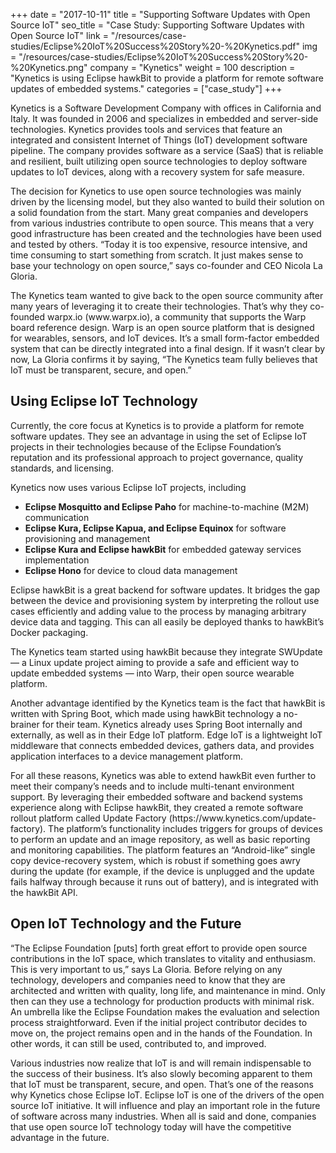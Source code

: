 +++
date = "2017-10-11"
title = "Supporting Software Updates with Open Source IoT"
seo_title = "Case Study: Supporting Software Updates with Open Source IoT"
link = "/resources/case-studies/Eclipse%20IoT%20Success%20Story%20-%20Kynetics.pdf"
img = "/resources/case-studies/Eclipse%20IoT%20Success%20Story%20-%20Kynetics.png"
company = "Kynetics"
weight = 100
description = "Kynetics is using Eclipse hawkBit to provide a platform for remote software updates of embedded systems."
categories = ["case_study"]
+++
<div class="row">
    <div class="col-md-12">

<p>Kynetics is a Software Development Company with offices in California and Italy. It was founded in 2006 and specializes in embedded and server-side technologies. Kynetics provides tools and services that feature an integrated and consistent Internet of Things (IoT) development software pipeline. The company provides software as a service (SaaS) that is reliable and resilient, built utilizing open source technologies to deploy software updates to IoT devices, along with a recovery system for safe measure. </p>

<p>The decision for Kynetics to use open source technologies was mainly driven by the licensing model, but they also wanted to build their solution on a solid foundation from the start. Many great companies and developers from various industries contribute to open source. This means that a very good infrastructure has been created and the technologies have been used and tested by others. &ldquo;Today it is too expensive, resource intensive, and time consuming to start something from scratch. It just makes sense to base your technology on open source,&rdquo; says co-founder and CEO Nicola La Gloria.</p>

<p>The Kynetics team wanted to give back to the open source community after many years of leveraging it to create their technologies. That&rsquo;s why they co-founded warpx.io (www.warpx.io), a community that supports the Warp board reference design. Warp is an open source platform that is designed for wearables, sensors, and IoT devices. It&rsquo;s a small form-factor embedded system that can be directly integrated into a final design. If it wasn&rsquo;t clear by now, La Gloria confirms it by saying, &ldquo;The Kynetics team fully believes that IoT must be transparent, secure, and open.&rdquo;</p>

<h2 class="purple">Using Eclipse IoT Technology</h2>

<p>Currently, the core focus at Kynetics is to provide a platform for remote software updates. They see an advantage in using the set of Eclipse IoT projects in their technologies because of the Eclipse Foundation&rsquo;s reputation and its professional approach to project governance, quality standards, and licensing.</p>

<p>Kynetics now uses various Eclipse IoT projects, including</p>

<ul>
<li><strong>Eclipse Mosquitto and Eclipse Paho</strong> for machine-to-machine (M2M) communication</li>
<li><strong>Eclipse Kura, Eclipse Kapua, and Eclipse Equinox</strong> for software provisioning and management</li>
<li><strong>Eclipse Kura and Eclipse hawkBit</strong> for embedded gateway services implementation </li>
<li><strong>Eclipse Hono</strong> for device to cloud data management</li>
</ul>

<p>Eclipse hawkBit is a great backend for software updates. It bridges the gap between the device and provisioning system by interpreting the rollout use cases efficiently and adding value to the process by managing arbitrary device data and tagging. This can all easily be deployed thanks to hawkBit&rsquo;s Docker packaging. </p>

<p>The Kynetics team started using hawkBit because they integrate SWUpdate &mdash; a Linux update project aiming to provide a safe and efficient way to update embedded systems &mdash; into Warp, their open source wearable platform. </p>

<p>Another advantage identified by the Kynetics team is the fact that hawkBit is written with Spring Boot, which made using hawkBit technology a no-brainer for their team. Kynetics already uses Spring Boot internally and externally, as well as in their Edge IoT platform. Edge IoT is a lightweight IoT middleware that connects embedded devices, gathers data, and provides application interfaces to a device management platform. </p>

<p>For all these reasons, Kynetics was able to extend hawkBit even further to meet their company&rsquo;s needs and to include multi-tenant environment support. By leveraging their embedded software and backend systems experience along with Eclipse hawkBit, they created a remote software rollout platform called Update Factory (https://www.kynetics.com/update-factory). The platform&rsquo;s functionality includes triggers for groups of devices to perform an update and an image repository, as well as basic reporting and monitoring capabilities. The platform features an &ldquo;Android-like&rdquo; single copy device-recovery system, which is robust if something goes awry during the update (for example, if the device is unplugged and the update fails halfway through because it runs out of battery), and is integrated with the hawkBit API.</p>

<h2 class="purple">Open IoT Technology and the Future</h2>

<p>&ldquo;The Eclipse Foundation [puts] forth great effort to provide open source contributions in the IoT space, which translates to vitality and enthusiasm. This is very important to us,&rdquo; says La Gloria<em>. </em>Before relying on any technology, developers and companies need to know that they are architected and written with quality, long life, and maintenance in mind. Only then can they use a technology for production products with minimal risk. An umbrella like the Eclipse Foundation makes the evaluation and selection process straightforward. Even if the initial project contributor decides to move on, the project remains open and in the hands of the Foundation. In other words, it can still be used, contributed to, and improved.</p>

<p>Various industries now realize that IoT is and will remain indispensable to the success of their business. It&rsquo;s also slowly becoming apparent to them that IoT must be transparent, secure, and open. That&rsquo;s one of the reasons why Kynetics chose Eclipse IoT. Eclipse IoT is one of the drivers of the open source IoT initiative. It will influence and play an important role in the future of software across many industries. When all is said and done, companies that use open source IoT technology today will have the competitive advantage in the future.</p>


</div>
</div>